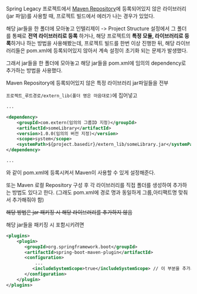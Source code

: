 Spring Legacy 프로젝트에서 [Maven Repository](https://mvnrepository.com/)에 등록되어있지 않은 라이브러리(jar 파일)를 사용할 때, 프로젝트 빌드에서 에러가 나는 경우가 있었다.

해당 jar들을 한 폴더에 모아놓고 인텔리제이 -> Project Structure 설정에서
그 폴더를 통째로 **전역 라이브러리로 등록** 하거나, 해당 프로젝트의 **특정 모듈, 라이브러리로 등록**하거나 하는 방법을 사용해봤는데, 프로젝트 빌드를 한번 이상 진행한 뒤, 해당 라이브러리들은 pom.xml에 등록되어있지 않아서 계속 설정이 초기화 되는 문제가 발생했다.

그래서 jar들을 한 폴더에 모아놓고 해당 jar들을 pom.xml에 임의의 dependency로 추가하는 방법을 사용했다.

Maven Repository에 등록되어있지 않은 특정 라이브러리 jar파일들을 전부

`프로젝트_루트경로/extern_lib(폴더 명은 마음대로)`에 집어넣고

```xml
...

<dependency>  
    <groupId>com.extern(임의의 그룹ID 지정)</groupId>
    <artifactId>someLibrary</artifactId>  
    <version>1.0.0(임의의 버전 지정)</version>  
    <scope>system</scope>  
    <systemPath>${project.basedir}/extern_lib/someLibrary.jar</systemPath>  
</dependency>

...
```
와 같이 pom.xml에 등록시켜서 Maven이 사용할 수 있게 설정해준다.

또는 Maven 로컬 Repository 구성 후 각 라이브러리를 직접 폴더를 생성하여 추가하는 방법도 있다고 한다. (그래도 pom.xml에 경로 명과 동일하게 그룹,아티팩트명 맞춰서 추가해줘야 함)

~~해당 방법은 jar 패키징 시 해당 라이브러리를 추가하지 않음~~

해당 jar들을 패키징 시 포함시키려면

```xml
<plugins>  
    <plugin>  
       <groupId>org.springframework.boot</groupId>  
       <artifactId>spring-boot-maven-plugin</artifactId>  
       <configuration>  
	       ...
          <includeSystemScope>true</includeSystemScope> // 이 부분을 추가시켜준다.
       </configuration>  
    </plugin>  
</plugins>
```